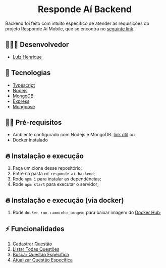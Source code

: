 <h1 align="center">
  Responde Aí Backend
</h1>

Backend foi feito com intuito especifíco de atender as requisições do projeto Responde Aí Mobile, que se encontra no [seguinte link](https://github.com/luizhsou1/responde-ai-mobile).

## 👨🏼‍💻 Desenvolvedor

- [Luiz Henrique](https://github.com/luizhsou1)

## 🚀 Tecnologias

- [Typescript](https://www.typescriptlang.org/)
- [Nodejs](https://nodejs.org/en/)
- [MongoDB](https://www.mongodb.com/)
- [Express](http://expressjs.com/)
- [Mongoose](https://mongoosejs.com/)

## ✋🏻 Pré-requisitos

- Ambiente configurado com Nodejs e MongoDB. [link útil](https://www.mongodb.com/blog/post/quick-start-nodejs-mongodb--how-to-get-connected-to-your-database)
  ou
- Docker instalado

## 🔥 Instalação e execução

1. Faça um clone desse repositório;
2. Entre na pasta `cd responde-ai-backend`;
3. Rode `npm i` para instalar as dependências;
4. Rode `npm start` para executar o servidor;

## 🔥 Instalação e execução (via docker)

1. Rode `docker run camminho_imagem`, para baixar imagem do [Docker Hub](https://google.com.br);

## ⚡️ Funcionalidades

1. [Cadastrar Questão](./functionalities/create-question.md)
2. [Listar Todas Questões](./functionalities/find-all.questions.md)
3. [Buscar Questão Específica](./functionalities/find-question.md)
4. [Atualizar Questão Específica](./functionalities/update-question.md)
